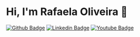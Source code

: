 # Hi, I'm Rafaela Oliveira 👋

[![Github Badge](https://img.shields.io/badge/-Github-000?style=flat-square&logo=Github&logoColor=white&link=https://github.com/rafaelaoliveiracode)](https://github.com/rafaelaoliveiracode)
[![Linkedin Badge](https://img.shields.io/badge/-LinkedIn-blue?style=flat-square&logo=Linkedin&logoColor=white&link=https://www.linkedin.com/in//)](https://www.linkedin.com/in//)
[![Youtube Badge](https://img.shields.io/badge/-YouTube-ff0000?style=flat-square&labelColor=ff0000&logo=youtube&logoColor=white&link=https://www.youtube.com/user/)](https://www.youtube.com/user/)

